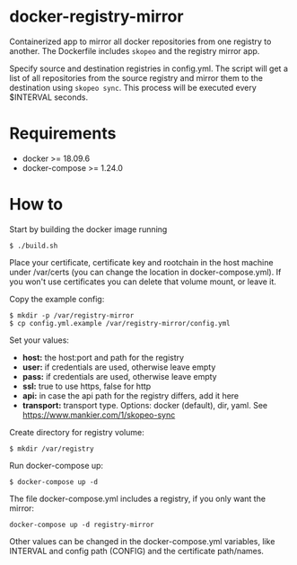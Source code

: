 # docker-registry-mirror
Containerized app to mirror all docker repositories from one registry to another. The Dockerfile includes `skopeo` and the registry mirror app.

Specify source and destination registries in config.yml. The script will get a list of all repositories from the source registry and mirror them to the destination using `skopeo sync`. This process will be executed every $INTERVAL seconds.

# Requirements
- docker >= 18.09.6
- docker-compose >= 1.24.0

# How to
Start by building the docker image running
```
$ ./build.sh
```

Place your certificate, certificate key and rootchain in the host machine under /var/certs (you can change the location in docker-compose.yml).
If you won't use certificates you can delete that volume mount, or leave it.

Copy the example config:
```
$ mkdir -p /var/registry-mirror
$ cp config.yml.example /var/registry-mirror/config.yml
```
Set your values:
 * **host:** the host:port and path for the registry
 * **user:** if credentials are used, otherwise leave empty
 * **pass:** if credentials are used, otherwise leave empty
 * **ssl:** true to use https, false for http
 * **api:** in case the api path for the registry differs, add it here
 * **transport:** transport type. Options: docker (default), dir, yaml. See https://www.mankier.com/1/skopeo-sync

Create directory for registry volume:
```
$ mkdir /var/registry
```

Run docker-compose up:
```
$ docker-compose up -d
```
The file docker-compose.yml includes a registry, if you only want the mirror:
```
docker-compose up -d registry-mirror
```

Other values can be changed in the docker-compose.yml variables, like INTERVAL and config path (CONFIG) and the certificate path/names.
